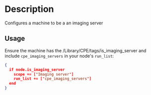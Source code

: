Description
==================
Configures a machine to be a an imaging server

Usage
-----
Ensure the machine has the /Library/CPE/tags/is_imaging_server
and include `cpe_imaging_servers` in your node's `run_list`:

```json
{
  if node.is_imaging_server
    scope += ["Imaging server"]
    run_list += ["cpe_imaging_servers"]
  end
}
```
